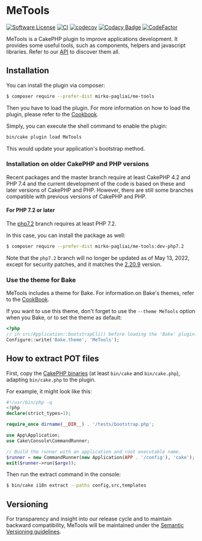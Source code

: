 # MeTools

[![Software License](https://img.shields.io/badge/license-MIT-brightgreen.svg?style=flat-square)](LICENSE.txt)
[![CI](https://github.com/mirko-pagliai/me-tools/actions/workflows/ci.yml/badge.svg)](https://github.com/mirko-pagliai/me-tools/actions/workflows/ci.yml)
[![codecov](https://codecov.io/gh/mirko-pagliai/me-tools/branch/master/graph/badge.svg?token=qIHCm6UVu1)](https://codecov.io/gh/mirko-pagliai/me-tools)
[![Codacy Badge](https://app.codacy.com/project/badge/Grade/cc055cbeba0a454188e14f726b4423c9)](https://www.codacy.com/gh/mirko-pagliai/me-tools/dashboard?utm_source=github.com&amp;utm_medium=referral&amp;utm_content=mirko-pagliai/me-tools&amp;utm_campaign=Badge_Grade)
[![CodeFactor](https://www.codefactor.io/repository/github/mirko-pagliai/me-tools/badge/develop)](https://www.codefactor.io/repository/github/mirko-pagliai/me-tools/overview/develop)

MeTools is a CakePHP plugin to improve applications development.
It provides some useful tools, such as components, helpers and javascript libraries.
Refer to our [API](http://mirko-pagliai.github.io/me-tools) to discover them all.

## Installation
You can install the plugin via composer:

```bash
$ composer require --prefer-dist mirko-pagliai/me-tools
```

Then you have to load the plugin. For more information on how to load the plugin, please refer to the [Cookbook](http://book.cakephp.org/4.0/en/plugins.html#loading-a-plugin).

Simply, you can execute the shell command to enable the plugin:
```bash
bin/cake plugin load MeTools
```
This would update your application's bootstrap method.

### Installation on older CakePHP and PHP versions
Recent packages and the master branch require at least CakePHP 4.2 and PHP 7.4 and the current development of the code is based on these and later versions of CakePHP and PHP.
However, there are still some branches compatible with previous versions of CakePHP and PHP.

#### For PHP 7.2 or later
The [php7.2](http://github.com/mirko-pagliai/me-tools/tree/php7.2) branch requires at least PHP 7.2.

In this case, you can install the package as well:
```bash
$ composer require --prefer-dist mirko-pagliai/me-tools:dev-php7.2
```

Note that the `php7.2` branch will no longer be updated as of May 13, 2022,
except for security patches, and it matches the [2.20.9](http://github.com/mirko-pagliai/me-tools/releases/tag/2.20.9) version.

### Use the theme for Bake
MeTools includes a theme for Bake. For information on Bake's themes, refer to the [CookBook](http://book.cakephp.org/bake/2/en/development.html#creating-a-bake-theme).

If you want to use this theme, don't forget to use the `--theme MeTools` option when you Bake, or to set the theme as default:
```php
<?php
// in src/Application::bootstrapCli() before loading the 'Bake' plugin.
Configure::write('Bake.theme', 'MeTools');
```

## How to extract POT files
First, copy the [CakePHP binaries](http://github.com/cakephp/app/tree/4.x/bin) (at least `bin/cake` and `bin/cake.php`),
adapting `bin/cake.php` to the plugin.

For example, it might look like this:
```php
#!/usr/bin/php -q
<?php
declare(strict_types=1);

require_once dirname(__DIR__) . '/tests/bootstrap.php';

use App\Application;
use Cake\Console\CommandRunner;

// Build the runner with an application and root executable name.
$runner = new CommandRunner(new Application(APP . '/config'), 'cake');
exit($runner->run($argv));
```

Then run the extract command in the console:
```bash
$ bin/cake i18n extract --paths config,src,templates
```

## Versioning
For transparency and insight into our release cycle and to maintain backward compatibility, MeTools will be maintained under the [Semantic Versioning guidelines](http://semver.org).

